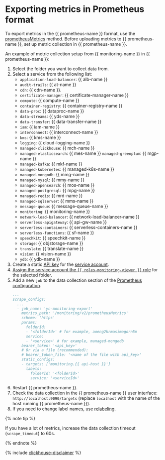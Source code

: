 # Exporting metrics in Prometheus format
To export metrics in the {{ prometheus-name }} format, use the [prometheusMetrics](../../api-ref/MetricsData/prometheusMetrics.md) method. Before uploading metrics to {{ prometheus-name }}, set up metric collection in {{ prometheus-name }}.

An example of metric collection setup from {{ monitoring-name }} in {{ prometheus-name }}:
1. Select the folder you want to collect data from.
1. Select a service from the following list:
   - `application-load-balancer`: {{ alb-name }}
   - `audit-trails`: {{ at-name }}
   - `cdn`: {{ cdn-name }}.
   - `certificate-manager`: {{ certificate-manager-name }}
   - `compute`: {{ compute-name }}
   - `container-registry`: {{ container-registry-name }}
   - `data-proc`: {{ dataproc-name }}
   - `data-streams`: {{ yds-name }}
   - `data-transfer`: {{ data-transfer-name }}
   - `iam`: {{ iam-name }}
   - `interconnect`: {{ interconnect-name }}
   - `kms`: {{ kms-name }}
   - `logging`: {{ cloud-logging-name }}
   - `managed-clickhouse`: {{ mch-name }}
   - `managed-elasticsearch`: {{ mes-name }}
    `managed-greenplum`: {{ mgp-name }}
   - `managed-kafka`: {{ mkf-name }}
   - `managed-kubernetes`: {{ managed-k8s-name }}
   - `managed-mongodb`: {{ mmg-name }}
   - `managed-mysql`: {{ mmy-name }}
   - `managed-opensearch`: {{ mos-name }}
   - `managed-postgresql`: {{ mpg-name }}
   - `managed-redis`: {{ mrd-name }}
   - `managed-sqlserver`: {{ mms-name }}
   - `message-queue`: {{ message-queue-name }}
   - `monitoring`: {{ monitoring-name }}
   - `network-load-balancer`: {{ network-load-balancer-name }}
   - `serverless-apigateway`: {{ api-gw-name }}
   - `serverless-containers`: {{ serverless-containers-name }}
   - `serverless-functions`: {{ sf-name }}
   - `speechkit`: {{ speechkit-name }}
   - `storage`: {{ objstorage-name }}
   - `translate`: {{ translate-name }}
   - `vision`: {{ vision-name }}
   - `ydb`: {{ ydb-name }}
1. Create a static [API key](../../../iam/operations/api-key/create.md) for the [service account](../../../iam/concepts/users/service-accounts).
1. [Assign the service account the `{{ roles-monitoring-viewer }}` role](../../../iam/operations/roles/grant#access-to-sa) for the selected folder.
1. Add a new `job` to the data collection section of the [Prometheus configuration](https://prometheus.io/docs/prometheus/latest/configuration/configuration).
   ```yaml
   ...
   scrape_configs:
     ...
     - job_name: 'yc-monitoring-export'
       metrics_path: '/monitoring/v2/prometheusMetrics'
       scheme: 'https'
       params:
         folderId:
         - '<folderId>' # for example, aoeng2krmasimogorn5m
         service:
         - '<service>' # for example, managed-mongodb
       bearer_token: '<api_key>'
       # Or via a file (recommended):
       # bearer_token_file: '<name of the file with api_key>'
       static_configs:
       - targets: ['monitoring.{{ api-host }}']
         labels:
           folderId: '<folderId>'
           service: '<serviceId>'
   ```
1. Restart {{ prometheus-name }}.
1. Check the data collection in the {{ prometheus-name }} user interface: `http://localhost:9090/targets` (replace `localhost` with the name of the host running {{ prometheus-name }}).
1. If you need to change label names, use [relabeling](https://prometheus.io/docs/prometheus/latest/configuration/configuration/#relabel_config).

{% note tip %}

If you have a lot of metrics, increase the data collection timeout (`scrape_timeout`) to 60s.

{% endnote %}

{% include [clickhouse-disclaimer](../../../_includes/clickhouse-disclaimer.md) %}
